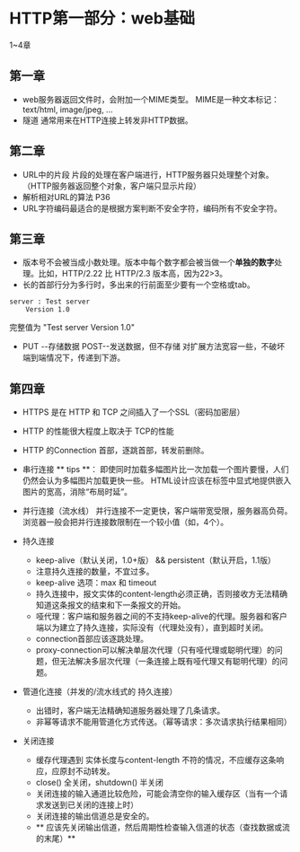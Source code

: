 # HTTP第一部分：web基础
1~4章

## 第一章
* web服务器返回文件时，会附加一个MIME类型。
	MIME是一种文本标记：
	text/html, image/jpeg, ...
* 隧道
通常用来在HTTP连接上转发非HTTP数据。

## 第二章
* URL中的片段
片段的处理在客户端进行，HTTP服务器只处理整个对象。（HTTP服务器返回整个对象，客户端只显示片段）
* 解析相对URL的算法 P36
* URL字符编码最适合的是根据方案判断不安全字符，编码所有不安全字符。
## 第三章
* 版本号不会被当成小数处理。版本中每个数字都会被当做一个**单独的数字**处理。比如，HTTP/2.22 比 HTTP/2.3 版本高，因为22>3。
* 长的首部行分为多行时，多出来的行前面至少要有一个空格或tab。
```
server : Test server
	Version 1.0
```
完整值为 "Test server	Version 1.0"
* PUT --存储数据
POST--发送数据，但不存储
对扩展方法宽容一些，不破坏端到端情况下，传递到下游。

## 第四章
* HTTPS 是在 HTTP 和 TCP 之间插入了一个SSL（密码加密层）
* HTTP 的性能很大程度上取决于 TCP的性能
* HTTP 的Connection 首部，逐跳首部，转发前删除。
* 串行连接
	** tips **：
		即使同时加载多幅图片比一次加载一个图片要慢，人们仍然会认为多幅图片加载更快一些。
		HTML设计应该在标签中显式地提供嵌入图片的宽高，消除“布局时延”。
* 并行连接（流水线）
	并行连接不一定更快，客户端带宽受限，服务器高负荷。浏览器一般会把并行连接数限制在一个较小值（如，4个）。
* 持久连接
	- keep-alive（默认关闭，1.0+版） && persistent（默认开启，1.1版）
	- 注意持久连接的数量，不宜过多。
	- keep-alive 选项：max 和 timeout
	- 持久连接中，报文实体的content-length必须正确，否则接收方无法精确知道这条报文的结束和下一条报文的开始。
	- 哑代理：客户端和服务器之间的不支持keep-alive的代理。服务器和客户端以为建立了持久连接，实际没有（代理处没有），直到超时关闭。
	- connection首部应该逐跳处理。
	- proxy-connection可以解决单层次代理（只有哑代理或聪明代理）的问题，但无法解决多层次代理（一条连接上既有哑代理又有聪明代理）的问题。
* 管道化连接（并发的/流水线式的 持久连接）
	- 出错时，客户端无法精确知道服务器处理了几条请求。
	- 非幂等请求不能用管道化方式传送。（幂等请求：多次请求执行结果相同）

* 关闭连接
	- 缓存代理遇到 实体长度与content-length 不符的情况，不应缓存这条响应，应原封不动转发。
	- close() 全关闭，shutdown() 半关闭
	- 关闭连接的输入通道比较危险，可能会清空你的输入缓存区（当有一个请求发送到已关闭的连接上时）
	- 关闭连接的输出信道总是安全的。
	- ** 应该先关闭输出信道，然后周期性检查输入信道的状态（查找数据或流的末尾）**